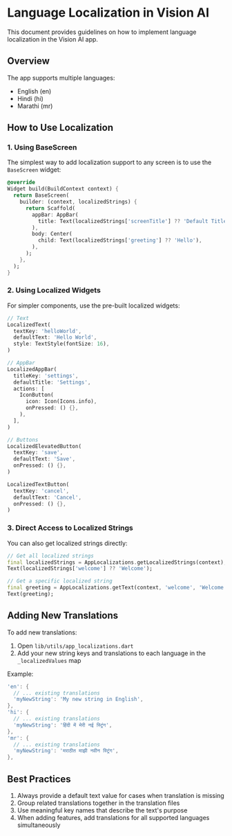 # Language Localization in Vision AI

This document provides guidelines on how to implement language localization in the Vision AI app.

## Overview

The app supports multiple languages:
- English (en)
- Hindi (hi)
- Marathi (mr)

## How to Use Localization

### 1. Using BaseScreen

The simplest way to add localization support to any screen is to use the `BaseScreen` widget:

```dart
@override
Widget build(BuildContext context) {
  return BaseScreen(
    builder: (context, localizedStrings) {
      return Scaffold(
        appBar: AppBar(
          title: Text(localizedStrings['screenTitle'] ?? 'Default Title'),
        ),
        body: Center(
          child: Text(localizedStrings['greeting'] ?? 'Hello'),
        ),
      );
    },
  );
}
```

### 2. Using Localized Widgets

For simpler components, use the pre-built localized widgets:

```dart
// Text
LocalizedText(
  textKey: 'helloWorld',
  defaultText: 'Hello World',
  style: TextStyle(fontSize: 16),
)

// AppBar
LocalizedAppBar(
  titleKey: 'settings',
  defaultTitle: 'Settings',
  actions: [
    IconButton(
      icon: Icon(Icons.info),
      onPressed: () {},
    ),
  ],
)

// Buttons
LocalizedElevatedButton(
  textKey: 'save',
  defaultText: 'Save',
  onPressed: () {},
)

LocalizedTextButton(
  textKey: 'cancel',
  defaultText: 'Cancel',
  onPressed: () {},
)
```

### 3. Direct Access to Localized Strings

You can also get localized strings directly:

```dart
// Get all localized strings
final localizedStrings = AppLocalizations.getLocalizedStrings(context);
Text(localizedStrings['welcome'] ?? 'Welcome');

// Get a specific localized string
final greeting = AppLocalizations.getText(context, 'welcome', 'Welcome');
Text(greeting);
```

## Adding New Translations

To add new translations:

1. Open `lib/utils/app_localizations.dart`
2. Add your new string keys and translations to each language in the `_localizedValues` map

Example:
```dart
'en': {
  // ... existing translations
  'myNewString': 'My new string in English',
},
'hi': {
  // ... existing translations
  'myNewString': 'हिंदी में मेरी नई स्ट्रिंग',
},
'mr': {
  // ... existing translations
  'myNewString': 'मराठीत माझी नवीन स्ट्रिंग',
},
```

## Best Practices

1. Always provide a default text value for cases when translation is missing
2. Group related translations together in the translation files
3. Use meaningful key names that describe the text's purpose
4. When adding features, add translations for all supported languages simultaneously 